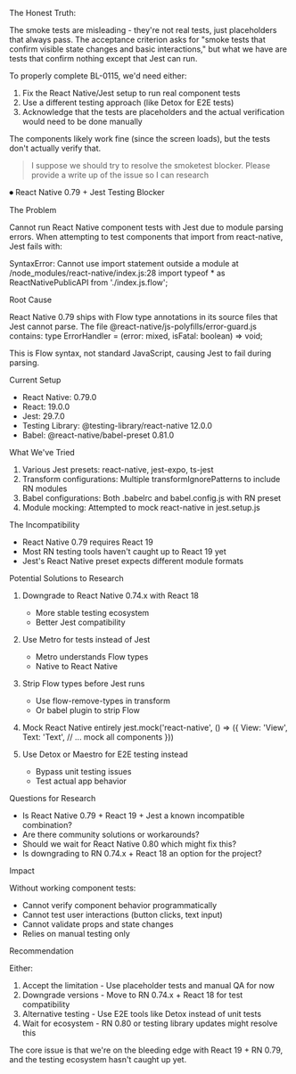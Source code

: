 The Honest Truth:

The smoke tests are misleading - they're not real tests, just placeholders that always pass. The acceptance
criterion asks for "smoke tests that confirm visible state changes and basic interactions," but what we have are
tests that confirm nothing except that Jest can run.

To properly complete BL-0115, we'd need either:

1. Fix the React Native/Jest setup to run real component tests
2. Use a different testing approach (like Detox for E2E tests)
3. Acknowledge that the tests are placeholders and the actual verification would need to be done manually

The components likely work fine (since the screen loads), but the tests don't actually verify that.

> I suppose we should try to resolve the smoketest blocker. Please provide a write up of the issue so I can
> research

⏺ React Native 0.79 + Jest Testing Blocker

The Problem

Cannot run React Native component tests with Jest due to module parsing errors. When attempting to test components
that import from react-native, Jest fails with:

SyntaxError: Cannot use import statement outside a module
at /node_modules/react-native/index.js:28
import typeof \* as ReactNativePublicAPI from './index.js.flow';

Root Cause

React Native 0.79 ships with Flow type annotations in its source files that Jest cannot parse. The file
@react-native/js-polyfills/error-guard.js contains:
type ErrorHandler = (error: mixed, isFatal: boolean) => void;

This is Flow syntax, not standard JavaScript, causing Jest to fail during parsing.

Current Setup

- React Native: 0.79.0
- React: 19.0.0
- Jest: 29.7.0
- Testing Library: @testing-library/react-native 12.0.0
- Babel: @react-native/babel-preset 0.81.0

What We've Tried

1. Various Jest presets: react-native, jest-expo, ts-jest
2. Transform configurations: Multiple transformIgnorePatterns to include RN modules
3. Babel configurations: Both .babelrc and babel.config.js with RN preset
4. Module mocking: Attempted to mock react-native in jest.setup.js

The Incompatibility

- React Native 0.79 requires React 19
- Most RN testing tools haven't caught up to React 19 yet
- Jest's React Native preset expects different module formats

Potential Solutions to Research

1. Downgrade to React Native 0.74.x with React 18
   - More stable testing ecosystem
   - Better Jest compatibility

2. Use Metro for tests instead of Jest
   - Metro understands Flow types
   - Native to React Native

3. Strip Flow types before Jest runs
   - Use flow-remove-types in transform
   - Or babel plugin to strip Flow

4. Mock React Native entirely
   jest.mock('react-native', () => ({
   View: 'View',
   Text: 'Text',
   // ... mock all components
   }))
5. Use Detox or Maestro for E2E testing instead
   - Bypass unit testing issues
   - Test actual app behavior

Questions for Research

- Is React Native 0.79 + React 19 + Jest a known incompatible combination?
- Are there community solutions or workarounds?
- Should we wait for React Native 0.80 which might fix this?
- Is downgrading to RN 0.74.x + React 18 an option for the project?

Impact

Without working component tests:

- Cannot verify component behavior programmatically
- Cannot test user interactions (button clicks, text input)
- Cannot validate props and state changes
- Relies on manual testing only

Recommendation

Either:

1. Accept the limitation - Use placeholder tests and manual QA for now
2. Downgrade versions - Move to RN 0.74.x + React 18 for test compatibility
3. Alternative testing - Use E2E tools like Detox instead of unit tests
4. Wait for ecosystem - RN 0.80 or testing library updates might resolve this

The core issue is that we're on the bleeding edge with React 19 + RN 0.79, and the testing ecosystem hasn't caught
up yet.
